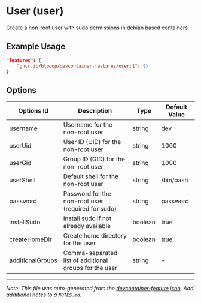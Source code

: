 
# User (user)

Create a non-root user with sudo permissions in debian based containers

## Example Usage

```json
"features": {
    "ghcr.io/blooop/devcontainer-features/user:1": {}
}
```

## Options

| Options Id | Description | Type | Default Value |
|-----|-----|-----|-----|
| username | Username for the non-root user | string | dev |
| userUid | User ID (UID) for the non-root user | string | 1000 |
| userGid | Group ID (GID) for the non-root user | string | 1000 |
| userShell | Default shell for the non-root user | string | /bin/bash |
| password | Password for the non-root user (required for sudo) | string | password |
| installSudo | Install sudo if not already available | boolean | true |
| createHomeDir | Create home directory for the user | boolean | true |
| additionalGroups | Comma-separated list of additional groups for the user | string | - |



---

_Note: This file was auto-generated from the [devcontainer-feature.json](https://github.com/blooop/devcontainer-features/blob/main/src/user/devcontainer-feature.json).  Add additional notes to a `NOTES.md`._
